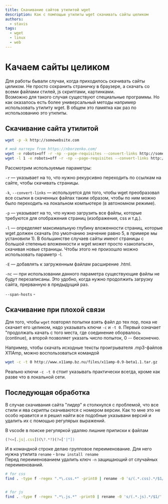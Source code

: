 ```yaml
---
title: Скачивание сайтов утилитой wget
description: Как с помпощью утилиты wget скачивать сайты целиком
authors:
  - stavis
tags:
  - wget
  - linux
  - web
---
```

# Качаем сайты целиком
Для работы бывали случаи, когда приходилось скачивать сайты целиком. Не просто сохранить страничку в браузере, а скачать со всеми файлами стилей, js скриптами, картинками.  
Возможно для такого случая существуют специальные программы. Но как оказалось есть более универсальный методы например использовать утилиту wget. В общем это памятка как раз по использованию это утилиты.
<!--truncate-->
## Скачивание сайта утилитой

```bash
wget -p -k http://somewebsite.com

# мой паттерн from https://nborzenko.com/
wget -e robots=off -r -np --page-requisites --convert-links http://somewebsite.com
wget -l 1 -e robots=off -r -np --page-requisites --convert-links http://somewebsite.com
```

Рассмотрим используемые параметры:

`-r` — указывает на то, что нужно рекурсивно переходить по ссылкам на сайте, чтобы скачивать страницы.

`-k`, `--convert-links` — используется для того, чтобы wget преобразовал все ссылки в скаченных файлах таким образом, чтобы по ним можно было переходить на локальном компьютере (в автономном режиме).

`-p` — указывает на то, что нужно загрузить все файлы, которые требуются для отображения страниц (изображения, css и т.д.).

`-l` — определяет максимальную глубину вложенности страниц, которые wget должен скачать (по умолчанию значение равно 5, в примере мы установили 1). В большинстве случаев сайты имеют страницы с большой степенью вложенности и wget может просто «закопаться», скачивая новые страницы. Чтобы этого не произошло можно использовать параметр -l.

`-E` — добавлять к загруженным файлам расширение .html.

`-nc` — при использовании данного параметра существующие файлы не будут перезаписаны. Это удобно, когда нужно продолжить загрузку сайта, прерванную в предыдущий раз.

`--span-hosts` - 

## Скачивание при плохой связи

Для того, чтобы `wget` повторял попытки взять файл до тех пор, пока не скачает его целиком, надо указывать ключи `-c` и `-t 0`. 
Первый означает "продолжать качать с того места, где соединение оборвалось (continue), а второй позволяет указать число попыток, 0 -- бесконечно.

Например, чтобы скачать исходные тексты проигрывателя .mp3-файлов X11Amp, можно воспользоваться командой

```bash
wget -c -t 0 http://www.x11amp.bz.nu/files/x11amp-0.9-beta1.1.tar.gz
```

Реально ключи `-c -t 0` стоит указывать практически всегда, кроме как разве что в локальной сети.

## Последующая обработка

В случае скачивания сайта "лидер" я столкнулся с проблемой, что все стили и
ява скрипты скачиваются с номером версии. Как то мне это не особо нравится
и я решил найти все подобные указывани версий и удалить их с помощью регулярых
выражений.

В vscode в поиске регуляркой удаляю лишние приписки к файлам

```js
(?<=[.js|.css])(\?.*?)(?=['|"])
```

И в командной строке делаю групповое переименование. Для него нужна утилита
`rename` - `brew install rename`  
Перед переименованием
удалить ключ `-n` защищающий от случайных переименований.

```sh
# for css
find . -type f -regex ".*\.css.*" -print0 | rename -0 's/(.*.css).*/$1/' -n


# for js
find . -type f -regex ".*\.js.*" -print0 | rename -0 's/(.*.js).*/$1/' -n
```
